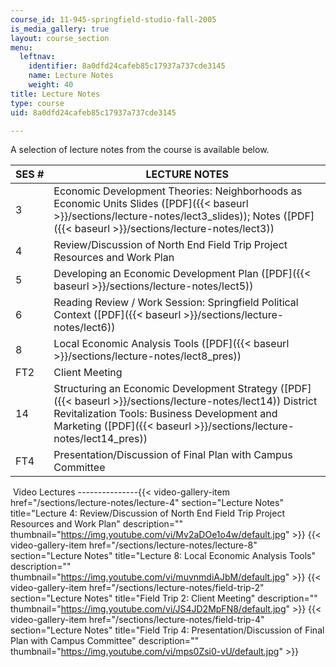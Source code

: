 ```yaml
---
course_id: 11-945-springfield-studio-fall-2005
is_media_gallery: true
layout: course_section
menu:
  leftnav:
    identifier: 8a0dfd24cafeb85c17937a737cde3145
    name: Lecture Notes
    weight: 40
title: Lecture Notes
type: course
uid: 8a0dfd24cafeb85c17937a737cde3145

---
```


A selection of lecture notes from the course is available below.

| SES # | LECTURE NOTES |
| --- | --- |
| 3 | Economic Development Theories: Neighborhoods as Economic Units Slides ([PDF]({{< baseurl >}}/sections/lecture-notes/lect3_slides)); Notes ([PDF]({{< baseurl >}}/sections/lecture-notes/lect3)) |
| 4 | Review/Discussion of North End Field Trip Project Resources and Work Plan |
| 5 | Developing an Economic Development Plan ([PDF]({{< baseurl >}}/sections/lecture-notes/lect5)) |
| 6 | Reading Review / Work Session: Springfield Political Context ([PDF]({{< baseurl >}}/sections/lecture-notes/lect6)) |
| 8 | Local Economic Analysis Tools ([PDF]({{< baseurl >}}/sections/lecture-notes/lect8_pres)) |
| FT2 | Client Meeting |
| 14 | Structuring an Economic Development Strategy ([PDF]({{< baseurl >}}/sections/lecture-notes/lect14)) District Revitalization Tools: Business Development and Marketing ([PDF]({{< baseurl >}}/sections/lecture-notes/lect14_pres)) |
| FT4 | Presentation/Discussion of Final Plan with Campus Committee 

 Video Lectures
---------------{{< video-gallery-item href="/sections/lecture-notes/lecture-4" section="Lecture Notes" title="Lecture 4: Review/Discussion of North End Field Trip Project Resources and Work Plan" description="" thumbnail="https://img.youtube.com/vi/Mv2aDOe1o4w/default.jpg" >}} {{< video-gallery-item href="/sections/lecture-notes/lecture-8" section="Lecture Notes" title="Lecture 8: Local Economic Analysis Tools" description="" thumbnail="https://img.youtube.com/vi/muvnmdiAJbM/default.jpg" >}} {{< video-gallery-item href="/sections/lecture-notes/field-trip-2" section="Lecture Notes" title="Field Trip 2: Client Meeting" description="" thumbnail="https://img.youtube.com/vi/JS4JD2MpFN8/default.jpg" >}} {{< video-gallery-item href="/sections/lecture-notes/field-trip-4" section="Lecture Notes" title="Field Trip 4: Presentation/Discussion of Final Plan with Campus Committee" description="" thumbnail="https://img.youtube.com/vi/mps0Zsi0-vU/default.jpg" >}}